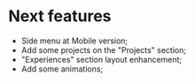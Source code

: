 # Next features
- Side menu at Mobile version;
- Add some projects on the "Projects" section;
- "Experiences" section layout enhancement;
- Add some animations;
